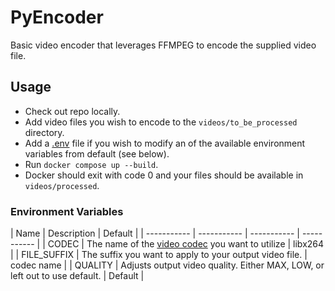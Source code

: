 # PyEncoder
Basic video encoder that leverages FFMPEG to encode the supplied video file. 

## Usage
- Check out repo locally.
- Add video files you wish to encode to the `videos/to_be_processed` directory.
- Add a [.env] file if you wish to modify an of the available environment variables from default (see below).
- Run `docker compose up --build`.
- Docker should exit with code 0 and your files should be available in `videos/processed`.

### Environment Variables
| Name | Description | Default | 
| ----------- | ----------- | ----------- | ----------- |
| CODEC | The name of the [video codec] you want to utilize | libx264 | 
| FILE_SUFFIX | The suffix you want to apply to your output video file.  | codec name | 
| QUALITY | Adjusts output video quality.  Either MAX, LOW, or left out to use default. | Default | 

[video codec]: https://ffmpeg.org/ffmpeg-codecs.html
[.env]: https://dotenvx.com/docs/env-file